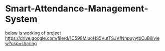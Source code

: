 # Smart-Attendance-Management-System
below is working of project
https://drive.google.com/file/d/1C598MluoHS5VutTSJVfNnpuyytbCuBii/view?usp=sharing
